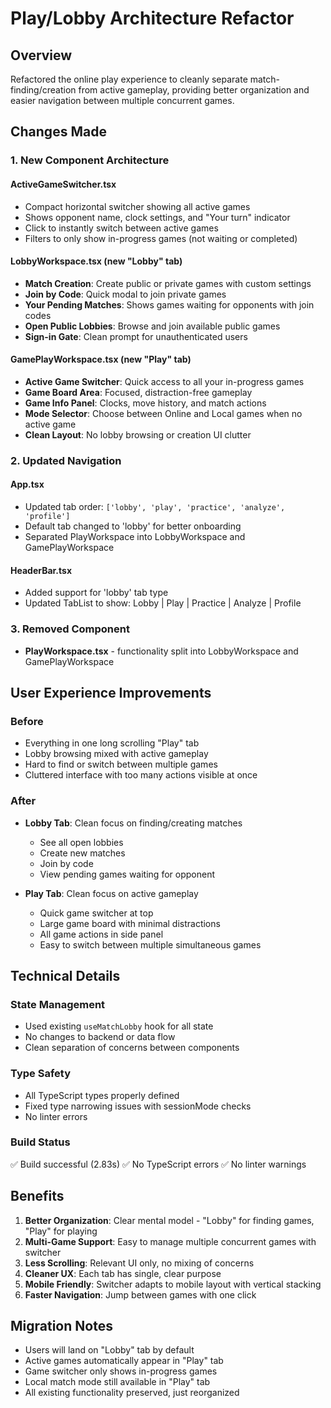 # Play/Lobby Architecture Refactor

## Overview
Refactored the online play experience to cleanly separate match-finding/creation from active gameplay, providing better organization and easier navigation between multiple concurrent games.

## Changes Made

### 1. New Component Architecture

#### **ActiveGameSwitcher.tsx**
- Compact horizontal switcher showing all active games
- Shows opponent name, clock settings, and "Your turn" indicator
- Click to instantly switch between active games
- Filters to only show in-progress games (not waiting or completed)

#### **LobbyWorkspace.tsx** (new "Lobby" tab)
- **Match Creation**: Create public or private games with custom settings
- **Join by Code**: Quick modal to join private games
- **Your Pending Matches**: Shows games waiting for opponents with join codes
- **Open Public Lobbies**: Browse and join available public games
- **Sign-in Gate**: Clean prompt for unauthenticated users

#### **GamePlayWorkspace.tsx** (new "Play" tab)
- **Active Game Switcher**: Quick access to all your in-progress games
- **Game Board Area**: Focused, distraction-free gameplay
- **Game Info Panel**: Clocks, move history, and match actions
- **Mode Selector**: Choose between Online and Local games when no active game
- **Clean Layout**: No lobby browsing or creation UI clutter

### 2. Updated Navigation

#### **App.tsx**
- Updated tab order: `['lobby', 'play', 'practice', 'analyze', 'profile']`
- Default tab changed to 'lobby' for better onboarding
- Separated PlayWorkspace into LobbyWorkspace and GamePlayWorkspace

#### **HeaderBar.tsx**
- Added support for 'lobby' tab type
- Updated TabList to show: Lobby | Play | Practice | Analyze | Profile

### 3. Removed Component
- **PlayWorkspace.tsx** - functionality split into LobbyWorkspace and GamePlayWorkspace

## User Experience Improvements

### Before
- Everything in one long scrolling "Play" tab
- Lobby browsing mixed with active gameplay
- Hard to find or switch between multiple games
- Cluttered interface with too many actions visible at once

### After
- **Lobby Tab**: Clean focus on finding/creating matches
  - See all open lobbies
  - Create new matches
  - Join by code
  - View pending games waiting for opponent
  
- **Play Tab**: Clean focus on active gameplay
  - Quick game switcher at top
  - Large game board with minimal distractions
  - All game actions in side panel
  - Easy to switch between multiple simultaneous games

## Technical Details

### State Management
- Used existing `useMatchLobby` hook for all state
- No changes to backend or data flow
- Clean separation of concerns between components

### Type Safety
- All TypeScript types properly defined
- Fixed type narrowing issues with sessionMode checks
- No linter errors

### Build Status
✅ Build successful (2.83s)
✅ No TypeScript errors
✅ No linter warnings

## Benefits

1. **Better Organization**: Clear mental model - "Lobby" for finding games, "Play" for playing
2. **Multi-Game Support**: Easy to manage multiple concurrent games with switcher
3. **Less Scrolling**: Relevant UI only, no mixing of concerns
4. **Cleaner UX**: Each tab has single, clear purpose
5. **Mobile Friendly**: Switcher adapts to mobile layout with vertical stacking
6. **Faster Navigation**: Jump between games with one click

## Migration Notes

- Users will land on "Lobby" tab by default
- Active games automatically appear in "Play" tab
- Game switcher only shows in-progress games
- Local match mode still available in "Play" tab
- All existing functionality preserved, just reorganized

